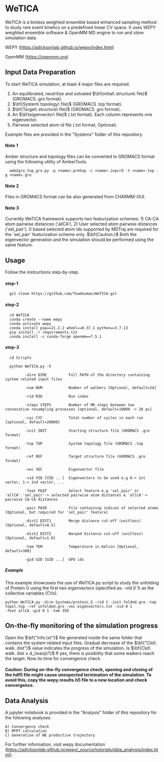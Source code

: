 # WeTICA

WeTICA is a binless weighted ensemble based enhanced sampling method to study rare event kinetics on a predefined linear CV space. It uses WEPY weighted ensemble software & OpenMM MD engine to run and store simulation data.

WEPY (https://adicksonlab.github.io/wepy/index.html)

OpenMM (https://openmm.org)


## Input Data Preparation

To start WeTICA simulation, at least 4 major files are required.

1) An equilibrated, neutrilize and solvated $\bf{initial\ structure\ file}$ (GROMACS .gro format).
2) $\bf{System\ topology\ file}$ (GROMACS .top format).
3) $\bf{Target\ structure\ file}$ (GROMACS .gro format).
4) An $\bf{eigenvector\ file}$ (.txt format). Each column represents one eigenvector.
5) Pairwise selected atom id file (.txt format, Optional).

Example files are provided in the "Systems" folder of this repository.

#### Note 1 
Amber structure and topology files can be converted to GROMACS format using the following utility of AmberTools.

      amb2gro_top_gro.py -p <name>.prmtop -c <name>.inpcrd -t <name>.top -g <name>.gro

#### Note 2
Files in GROMACS format can be also generated from CHARMM-GUI.

#### Note 3
Currently WeTICA framework supports two featurization schemes: 1) CA-CA atom pairwise distances ('allCA'), 2) User selected atom pairwise distances ('sel_pair'). 0 based selected atom ids supported by MDTraj are required for the 'sel_pair' featurization scheme only. $\bf{Caution:}$ Both the eigenvector generation and the simulation should be performed using the same feature.



## Usage
Follow the instructions step-by-step.

#### step-1 

      git clone https://github.com/TeamSuman/WeTICA.git

#### step-2

      cd WeTICA
      conda create --name wepy
      conda activate wepy
      conda install pip==21.2.2 wheel==0.37.1 python==3.7.13
      pip install -r requirements.txt
      conda install -c conda-forge openmm==7.5.1


#### step-3

      cd Scripts
      
      python WeTICA.py -h
  
             -dire DIRE          Full PATH of the directory containing system related input files
  
             -num NUM            Number of walkers [Optional, default=24]
  
             -rid RID            Run index
  
             -steps STEPS        Number of MD steps between two consecutive resampling processes [optional, default=10000 -> 20 ps]
  
             -cyc CYC            Total number of cycles in each run [optional, default=20000]
  
             -init INIT          Starting structure file (GROMACS .gro format)
  
             -top TOP            System topology file (GROMACS .top format)
  
             -ref REF            Target structure file (GROMACS .gro format)
  
             -vec VEC            Eigenvector file
  
             -vid VID [VID ...]  Eigenvectors to be used e.g 0-> 1st vector, 1-> 2nd vector, ...
  
             -feat FEAT          Select feature e.g 'sel_pair' or 'allCA'.'sel_pair'-> selected pairwise atom distances & 'allCA'-> pairwise CA-CA distances
  
             -pair PAIR          File containing indices of selected atoms [Optional, but required for 'sel_pair' feature]
  
             -dist1 DIST1        Merge distance cut-off (unitless) [Optional, default=0.5]
  
             -dist2 DIST2        Warped distance cut-off (unitless) [Optional, default=1.0]
  
             -tem TEM            Temperature in Kelvin [Optional, default=300]
    
             -gid GID [GID ...]  GPU ids

##### Example

This example showcases the use of WeTICA.py script to study the unfolding of Protein G using the first two eigenvectors (specified as: -vid 0 1) as the collective variables (CVs).

    python WeTICA.py -dire Systems/protein_G -rid 1 -init folded.gro -top topol.top -ref unfolded.gro -vec eigenvectors.txt -vid 0 1
    -feat allCA -gid 0 1 -tem 350

## On-the-fly monitoring of the simulation progress

Open the $\bf{"Info.txt"}$ file generated inside the same folder that contains the system related input files. Gradual decrease of the $\bf{"Clst\ walk. dist"}$ value indicates the progress of the simulation. Is $\bf{Clst\ walk. dist ≈ d_{warp}?}$ If yes, there is posibility that some walkers reach the target. Now its time for convergence check.

#### Caution: During on-the-fly convergence check, opening and closing of the hdf5 file might cause unexpected termination of the simulation. To avoid this, copy the wepy.results.h5 file to a new location and check convergence.


## Data Analysis

A jupyter notebook is provided in the "Analysis" folder of this repository for the following analyses:


    A) Convergence check
    B) MFPT calculation
    C) Generation of WE productive trajectory


For further information, visit wepy documentation (https://adicksonlab.github.io/wepy/_source/tutorials/data_analysis/index.html).

